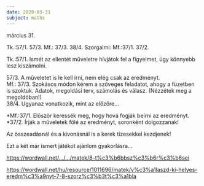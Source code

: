 ```yaml
---
date: 2020-03-31
subject: maths
---
```


március 31.

Tk.:57/1. 57/3. Mf.: 37/3. 38/4.
Szorgalmi: Mf.:37/1. 37/2.

Tk.:57/1. Ismét az ellentét műveletre hívjátok fel a figyelmet, úgy könnyebb lesz kiszámolni.

57/3. A műveletet is le kell írni, nem elég csak az eredményt.<br />
Mf.: 37/3. Szokásos módon kérem a szöveges feladatot, ahogy a füzetben is szoktuk. Adatok, megoldási terv, számolás és válasz. (Nézzétek meg a megoldóban!)<br />
38/4. Ugyanaz vonatkozik, mint az előzőre...

*Mf.:37/1. Először keressék meg, hogy hová fogják beírni az eredményt.<br />
*37/2. Írják a műveletek fölé az eredményt, soronként dolgozzanak!

Az összeadásnál és a kivonásnál is a kerek tízesekkel kezdjenek!

Ezt a két már ismert játékot ajánlom gyakorlásra...

https://wordwall.net/…/…/matek/8-t%c3%b6bbsz%c3%b6r%c3%b6sei  

https://wordwall.net/hu/resource/1011696/matek/v%c3%a1laszd-ki-helyes-eredm%c3%a9nyt-7-8-szorz%c3%b3t%c3%a1bla  
